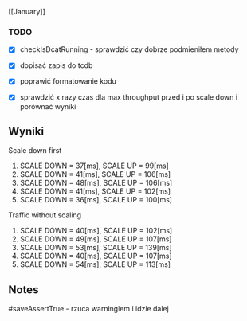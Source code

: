 [[January]]

### TODO
- [x] checkIsDcatRunning - sprawdzić czy dobrze podmieniłem metody
- [x] dopisać zapis do tcdb
- [x] poprawić formatowanie kodu
- [x] sprawdzić x razy czas dla max throughput przed i po scale down i porównać wyniki


## Wyniki
Scale down first
1.  SCALE DOWN = 37[ms],  SCALE UP = 99[ms]
2.  SCALE DOWN = 41[ms],  SCALE UP = 106[ms]
3.  SCALE DOWN = 48[ms],  SCALE UP = 106[ms]
4.  SCALE DOWN = 41[ms],  SCALE UP = 102[ms]
5.  SCALE DOWN = 36[ms],  SCALE UP = 100[ms]

Traffic without scaling
1.  SCALE DOWN = 40[ms],  SCALE UP = 102[ms]
2. SCALE DOWN = 49[ms],  SCALE UP = 107[ms]
3. SCALE DOWN = 53[ms],  SCALE UP = 139[ms]
4. SCALE DOWN = 40[ms],  SCALE UP = 107[ms]
5. SCALE DOWN = 54[ms],  SCALE UP = 113[ms]

## Notes 
#saveAssertTrue - rzuca warningiem i idzie dalej